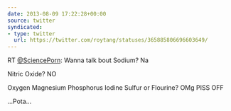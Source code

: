```yaml
---
date: 2013-08-09 17:22:28+00:00
source: twitter
syndicated:
- type: twitter
  url: https://twitter.com/roytang/statuses/365885806696603649/
---
```


RT [@SciencePorn](https://twitter.com/SciencePorn/): Wanna talk bout Sodium?
Na

Nitric Oxide?
NO

Oxygen Magnesium Phosphorus Iodine Sulfur or Flourine?
OMg PISS OFF

...Pota…